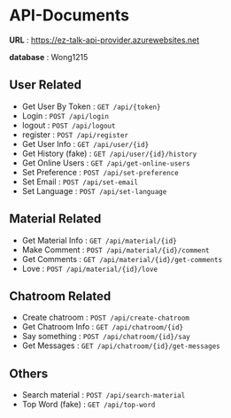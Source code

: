# API-Documents

**URL** : https://ez-talk-api-provider.azurewebsites.net

**database** : Wong1215

## User Related

* Get User By Token : `GET /api/{token}`
* Login : `POST /api/login`
* logout : `POST /api/logout`
* register : `POST /api/register`
* Get User Info : `GET /api/user/{id}`
* Get History (fake) : `GET /api/user/{id}/history`
* Get Online Users : `GET /api/get-online-users`
* Set Preference : `POST /api/set-preference`
* Set Email : `POST /api/set-email`
* Set Language : `POST /api/set-language`

## Material Related

* Get Material Info : `GET /api/material/{id}`
* Make Comment : `POST /api/material/{id}/comment`
* Get Comments : `GET /api/material/{id}/get-comments`
* Love : `POST /api/material/{id}/love`

## Chatroom Related

* Create chatroom : `POST /api/create-chatroom`
* Get Chatroom Info : `GET /api/chatroom/{id}`
* Say something : `POST /api/chatroom/{id}/say`
* Get Messages : `GET /api/chatroom/{id}/get-messages`

## Others

* Search material : `POST /api/search-material`
* Top Word (fake) : `GET /api/top-word`
